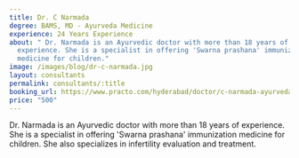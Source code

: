 ```yaml
---
title: Dr. C Narmada
degree: BAMS, MD - Ayurveda Medicine
experience: 24 Years Experience
about: " Dr. Narmada is an Ayurvedic doctor with more than 18 years of
  experience. She is a specialist in offering 'Swarna prashana' immunization
  medicine for children."
image: /images/blog/dr-c-narmada.jpg
layout: consultants
permalink: consultants/:title
booking_url: https://www.practo.com/hyderabad/doctor/c-narmada-ayurveda?practice_id=1194134&specialization=Ayurveda&referrer=doctor_listing&page_uid=fb5b4594-2a2a-4d2b-a81f-048506bcf0fc
price: "500"
---
```

Dr. Narmada is an Ayurvedic doctor with more than 18 years of experience. She is a specialist in offering 'Swarna prashana' immunization medicine for children. She also specializes in infertility evaluation and treatment.
